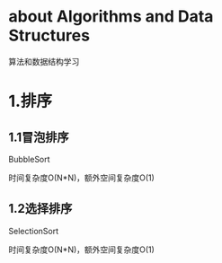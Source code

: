 # about Algorithms and Data Structures
算法和数据结构学习

# 1.排序

## 1.1冒泡排序

BubbleSort

时间复杂度O(N*N)，额外空间复杂度O(1)

## 1.2选择排序

SelectionSort

时间复杂度O(N*N)，额外空间复杂度O(1)
